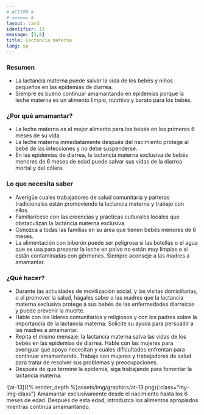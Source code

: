 ```yaml
---
# ACTION #
# ====== #
layout: card
identifier: 13
message: [3,8]
title: Lactancia materna
lang: sp
---
```


### Resumen

- La lactancia materna puede salvar la vida de los bebés y niños pequeños en las epidemias de diarrea.
- Siempre es bueno continuar amamantando en epidemias porque la leche materna es un alimento limpio, nutritivo y barato para los bebés.


### ¿Por qué amamantar?

- La leche materna es el mejor alimento para los bebés en los primeros 6 meses de su vida.
- La leche materna inmediatamente después del nacimiento protege al bebé de las infecciones y no debe suspenderse.
- En las epidemias de diarrea, la lactancia materna exclusiva de bebés menores de 6 meses de edad puede salvar sus vidas de la diarrea mortal y del cólera.

### Lo que necesita saber

- Averigüe cuales trabajadores de salud comunitaria y parteras tradicionales están promoviendo la lactancia materna y trabaje con ellos.
- Familiarícese con las creencias y prácticas culturales locales que obstaculizan la lactancia materna exclusiva.
- Conozca a todas las familias en su área que tienen bebés menores de 6 meses.
- La alimentación con biberón puede ser peligrosa si las botellas o el agua que se usa para preparar la leche en polvo no están muy limpias o si están contaminadas con gérmenes. Siempre aconseje a las madres a amamantar.

### ¿Qué hacer?

- Durante las actividades de movilización social, y las visitas domiciliarias, o al promover la salud, hágales saber a las madres que la lactancia materna exclusiva protege a sus bebés de las enfermedades diarreicas y puede prevenir la muerte.
- Hable con los líderes comunitarios y religiosos y con los padres sobre la importancia de la lactancia materna. Solicite su ayuda para persuadir a las madres a amamantar.
- Repita el mismo mensaje: la lactancia materna salva las vidas de los bebés en las epidemias de diarrea. Hable con las mujeres para averiguar qué apoyo necesitan y cuáles dificultades enfrentan para continuar amamantando. Trabaje con mujeres y trabajadores de salud para tratar de resolver sus problemas y preocupaciones.
- Después de que termine la epidemia, siga trabajando para fomentar la lactancia materna.

![at-13]({% render_depth %}assets/img/graphics/at-13.png){:class="my-img-class"}
Amamantar exclusivamente desde el nacimiento hasta los 6 meses de edad. Después de esta edad, introduzca los alimentos apropiados mientras continúa amamantando.
